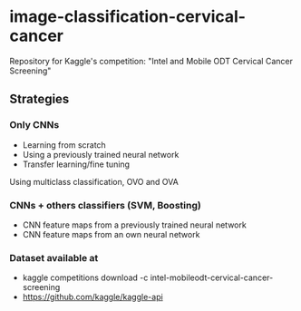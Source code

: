# image-classification-cervical-cancer

Repository for Kaggle's competition: "Intel and Mobile ODT Cervical Cancer Screening"

## Strategies

### Only CNNs

* Learning from scratch
* Using a previously trained neural network
* Transfer learning/fine tuning

Using multiclass classification, OVO and OVA

### CNNs + others classifiers (SVM, Boosting)

* CNN feature maps from a previously trained neural network
* CNN feature maps from an own neural network
### Dataset available at 
* kaggle competitions download -c intel-mobileodt-cervical-cancer-screening
* https://github.com/kaggle/kaggle-api
